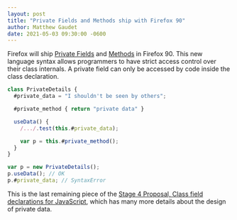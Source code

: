 ```yaml
---
layout: post
title: "Private Fields and Methods ship with Firefox 90"
author: Matthew Gaudet
date: 2021-05-03 09:30:00 -0600
---
```


Firefox will ship [Private Fields][fields] and [Methods][methods] in Firefox 90. This new language syntax
allows programmers to have strict access control over their class internals. A private field can only be accessed
by code inside the class declaration.

```js
class PrivateDetails {
  #private_data = "I shouldn't be seen by others";

  #private_method { return "private data" }

  useData() {
    /.../.test(this.#private_data);

    var p = this.#private_method();
  }
}

var p = new PrivateDetails();
p.useData(); // OK
p.#private_data; // SyntaxError
```

This is the last remaining piece of the [Stage 4 Proposal, Class field declarations for JavaScript][proposal], which
has many more details about the design of private data.

[fields]: https://developer.mozilla.org/en-US/docs/Web/JavaScript/Reference/Classes/Private_class_fields
[methods]: https://developer.mozilla.org/en-US/docs/Web/JavaScript/Reference/Classes/Private_class_fields#private_methods
[proposal]: https://github.com/tc39/proposal-class-fields
